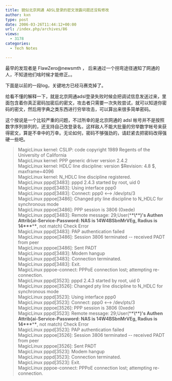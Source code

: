 ```yaml
---
title: 貌似北京网通 ADSL登录的密文泄露问题还没有修改
author: kxn
type: post
date: 2006-03-26T11:44:12+00:00
url: /index.php/archives/86
views:
  - 3178
categories:
  - Tech Notes

---
```

最早的发现者是 FlawZero@newsmth ， 后来通过一个拐弯途径通知了网通的人，不知道他们啥时候才能修正。。

下面是以前的一段log，关键地方已经马赛克掉了。

给看不懂的解释一下，就是北京网通adsl登录失败时候会把调试信息发送过来，里面包含着你真正密码加密后的密文，攻击者只需要一次失败尝试，就可以知道你密码的密文，然后用字典之类东西进行穷举攻击，可以算出来很多简单密码。

这个按说是一个比较严重的问题，不过所幸的是北京网通的 adsl 帐号并不是按照数字序列排列的，还支持自己改登录名，这样敌人不能大批量的穷举数字帐号来获得密文，算是不幸中的万幸。无论如何，密码不够强劲的，请赶紧去把密码改得强硬一些吧。

> MagicLinux kernel: CSLIP: code copyright 1989 Regents of the University of California  
> MagicLinux kernel: PPP generic driver version 2.4.2  
> MagicLinux kernel: HDLC line discipline: version $Revision: 4.8 $, maxframe=4096  
> MagicLinux kernel: N_HDLC line discipline registered.  
> MagicLinux pppd[3483]: pppd 2.4.3 started by root, uid 0  
> MagicLinux pppd[3483]: Using interface ppp0  
> MagicLinux pppd[3483]: Connect: ppp0 <--> /dev/pts/3  
> MagicLinux pppoe[3486]: Changed pty line discipline to N_HDLC for synchronous mode  
> MagicLinux pppoe[3486]: PPP session is 3806 (0xede)  
> MagicLinux pppd[3483]: Remote message: 29;User(\***\*\\*\*)'s Authen Attrib(ai-Service-Password: NAS is 14W4BSbnMrVEg, Radius is 14\*\*\***\***\***, not match) Check Error  
> MagicLinux pppd[3483]: PAP authentication failed  
> MagicLinux pppoe[3486]: Session 3806 terminated -- received PADT from peer  
> MagicLinux pppoe[3486]: Sent PADT  
> MagicLinux pppd[3483]: Modem hangup  
> MagicLinux pppd[3483]: Connection terminated.  
> MagicLinux pppd[3483]: Exit.  
> MagicLinux pppoe-connect: PPPoE connection lost; attempting re-connection.  
> MagicLinux pppd[3523]: pppd 2.4.3 started by root, uid 0  
> MagicLinux pppoe[3526]: Changed pty line discipline to N_HDLC for synchronous mode  
> MagicLinux pppd[3523]: Using interface ppp0  
> MagicLinux pppd[3523]: Connect: ppp0 <--> /dev/pts/3  
> MagicLinux pppoe[3526]: PPP session is 3806 (0xede)  
> MagicLinux pppd[3523]: Remote message: 29;User(\***\*\\*\*)'s Authen Attrib(ai-Service-Password: NAS is 14W4BSbnMrVEg, Radius is 14\*\*\***\***\***, not match) Check Error  
> MagicLinux pppd[3523]: PAP authentication failed  
> MagicLinux pppoe[3526]: Session 3806 terminated -- received PADT from peer  
> MagicLinux pppoe[3526]: Sent PADT  
> MagicLinux pppd[3523]: Modem hangup  
> MagicLinux pppd[3523]: Connection terminated.  
> MagicLinux pppd[3523]: Exit.  
> MagicLinux pppoe-connect: PPPoE connection lost; attempting re-connection.